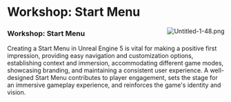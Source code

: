 # Workshop: Start Menu

<p><span><img style="float: right;" src="https://vertexschool.instructure.com/courses/289/files/18510/preview?verifier=wCnY1bn1w0iui4Sh6nLiz1JRprSWh7Sh0J3XnF6R" alt="Untitled-1-48.png" data-api-endpoint="https://vertexschool.instructure.com/api/v1/courses/289/files/18510" data-api-returntype="File"></span></p>
<h3><strong>Workshop: Start Menu</strong></h3>
<p><span>Creating a Start Menu in Unreal Engine 5 is vital for making a positive first impression, providing easy navigation and customization options, establishing context and immersion, accommodating different game modes, showcasing branding, and maintaining a consistent user experience. A well-designed Start Menu contributes to player engagement, sets the stage for an immersive gameplay experience, and reinforces the game's identity and vision.</span></p>